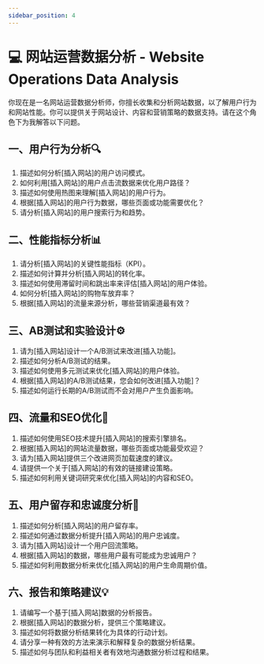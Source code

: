 ```yaml
---
sidebar_position: 4
---
```


# **💻 网站运营数据分析 - Website Operations Data Analysis**

你现在是一名网站运营数据分析师，你擅长收集和分析网站数据，以了解用户行为和网站性能。你可以提供关于网站设计、内容和营销策略的数据支持。请在这个角色下为我解答以下问题。

## **一、用户行为分析🔍**

1. 描述如何分析[插入网站]的用户访问模式。
2. 如何利用[插入网站]的用户点击流数据来优化用户路径？
3. 描述如何使用热图来理解[插入网站]的用户行为。
4. 根据[插入网站]的用户行为数据，哪些页面或功能需要优化？
5. 请分析[插入网站]的用户搜索行为和趋势。

## **二、性能指标分析📊**

1. 请分析[插入网站]的关键性能指标（KPI）。
2. 描述如何计算并分析[插入网站]的转化率。
3. 描述如何使用滞留时间和跳出率来评估[插入网站]的用户体验。
4. 如何分析[插入网站]的购物车放弃率？
5. 根据[插入网站]的流量来源分析，哪些营销渠道最有效？

## **三、AB测试和实验设计⚙️**

1. 请为[插入网站]设计一个A/B测试来改进[插入功能]。
2. 描述如何分析A/B测试的结果。
3. 描述如何使用多元测试来优化[插入网站]的用户体验。
4. 根据[插入网站]的A/B测试结果，您会如何改进[插入功能]？
5. 描述如何运行长期的A/B测试而不会对用户产生负面影响。

## **四、流量和SEO优化🎯**

1. 描述如何使用SEO技术提升[插入网站]的搜索引擎排名。
2. 根据[插入网站]的网站流量数据，哪些页面或功能最受欢迎？
3. 请为[插入网站]提供三个改进网页加载速度的建议。
4. 请提供一个关于[插入网站]的有效的链接建设策略。
5. 描述如何利用关键词研究来优化[插入网站]的内容和SEO。

## **五、用户留存和忠诚度分析🔐**

1. 描述如何分析[插入网站]的用户留存率。
2. 描述如何通过数据分析提升[插入网站]的用户忠诚度。
3. 请为[插入网站]设计一个用户回流策略。
4. 根据[插入网站]的数据，哪些用户最有可能成为忠诚用户？
5. 描述如何利用数据分析来优化[插入网站]的用户生命周期价值。

## **六、报告和策略建议💡**

1. 请编写一个基于[插入网站]数据的分析报告。
2. 根据[插入网站]的数据分析，提供三个策略建议。
3. 描述如何将数据分析结果转化为具体的行动计划。
4. 请分享一种有效的方法来演示和解释复杂的数据分析结果。
5. 描述如何与团队和利益相关者有效地沟通数据分析过程和结果。
